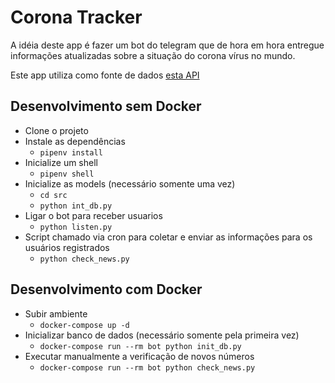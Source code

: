 # Corona Tracker

A idéia deste app é fazer um bot do telegram que de hora em hora entregue informações atualizadas sobre a situação do corona vírus no mundo.

Este app utiliza como fonte de dados [esta API](https://thevirustracker.com/api)

## Desenvolvimento sem Docker
- Clone o projeto
- Instale as dependências
    - `pipenv install`
- Inicialize um shell
    - `pipenv shell`
- Inicialize as models (necessário somente uma vez)
    - `cd src`
    - `python int_db.py`
- Ligar o bot para receber usuarios
    - `python listen.py`
- Script chamado via cron para coletar e enviar as informações para os usuários registrados
    - `python check_news.py`

## Desenvolvimento com Docker
- Subir ambiente
    - `docker-compose up -d`
- Inicializar banco de dados (necessário somente pela primeira vez)
    - `docker-compose run --rm bot python init_db.py`
- Executar manualmente a verificação de novos números
    - `docker-compose run --rm bot python check_news.py`